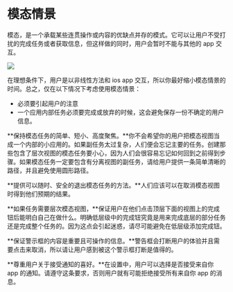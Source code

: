 # 模态情景 

模态，是一个承载某些连贯操作或内容的优缺点并存的模式。它可以让用户不受打扰的完成任务或者获取信息，但这样做的同时，用户会暂时不能与其他的 app 交互。

![](images/modal_intro_2x.png)

在理想条件下，用户是以非线性方法和 ios app 交互，所以你最好缩小模态情景的时间。总之，仅在以下情况下考虑使用模态情景：

- 必须要引起用户的注意
- 一个应用内部任务必须要完成或放弃的时候，这会避免保存一份不确定的用户信息。

**保持模态任务的简单、短小、高度聚焦。**你不会希望你的用户把模态视图当成一个内部的小应用的。如果副任务太过复杂，人们便会忘记主要的任务。创建那些包含了层次视图的模态任务要小心，因为人们会很容易忘记如何回到之前得到步骤。如果模态任务一定要包含有分离视图的副任务，请给用户提供一条简单清晰的路径，并且避免使用圆形路径。

**提供可以随时、安全的退出模态任务的方法。**人们应该可以在取消模态视图时得到他们预期的结果。

**如果任务需要层次模态视图，**保证用户在他们点击顶层下面的视图上的完成钮后能明白自己在做什么。明确低层级中的完成钮究竟是用来完成底层的部分任务还是完成整个任务的。因为这点会引起迷惑，请尽可能避免在低层级添加完成钮。

**保证警示框的内容是重要且可操作的信息。**警告框会打断用户的体验并且需要点击来取消，所以请让用户感到被这个警示框打断是值得的。

**尊重用户关于接受通知的喜好。**在设置中，用户可以选择是否接受来自你 app 的通知。请遵守这条要求，否则用户就有可能拒绝接受所有来自你 app 的消息。

